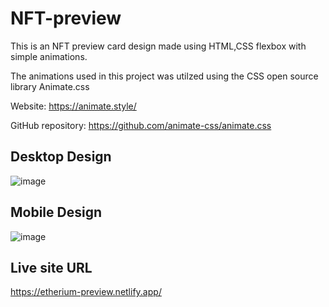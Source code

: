 # NFT-preview
This is an NFT preview card design made using HTML,CSS flexbox with simple animations.

The animations used in this project was utilzed using the CSS open source library Animate.css

Website: https://animate.style/

GitHub repository: https://github.com/animate-css/animate.css

## Desktop Design
![image](https://user-images.githubusercontent.com/78952955/143401452-75911534-b306-4548-89a8-53f3cf1475e6.png)

## Mobile Design
![image](https://user-images.githubusercontent.com/78952955/143401537-412443fd-0058-4d80-b8b7-7b7222566d97.png)

## Live site URL
https://etherium-preview.netlify.app/
